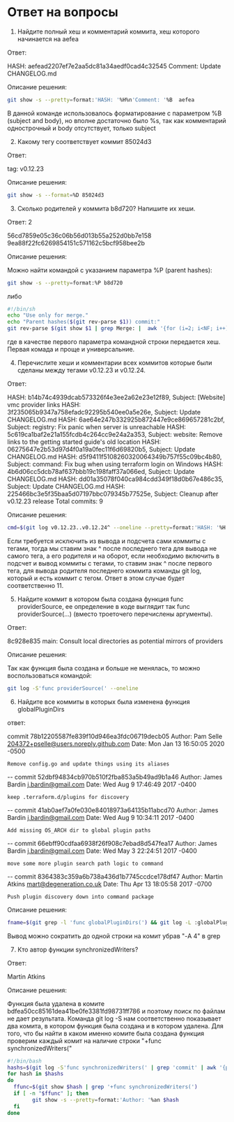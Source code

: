 # Ответ на вопросы

1. Найдите полный хеш и комментарий коммита, хеш которого начинается на aefea

Ответ:

HASH: aefead2207ef7e2aa5dc81a34aedf0cad4c32545
Comment: Update CHANGELOG.md

Описание решения:


``` bash
git show -s --pretty=format:'HASH: '%H%n'Comment: '%B  aefea
```

В данной команде использовалось форматирование с параметром %B (subject and body),
но вполне достаточно было %s, так как комментарий однострочный и body отсутствует, только subject

2. Какому тегу соответствует коммит 85024d3

Ответ:

tag: v0.12.23

Описание решения:

``` bash
git show -s --format=%D 85024d3
```

3. Сколько родителей у коммита b8d720? Напишите их хеши.

Ответ: 2

56cd7859e05c36c06b56d013b55a252d0bb7e158 9ea88f22fc6269854151c571162c5bcf958bee2b

Описание решения:

Можно найти командой с указанием параметра %P (parent hashes):

``` bash
git show -s --pretty=format:%P b8d720
```

либо

``` bash
#!/bin/sh
echo "Use only for merge."
echo "Parent hashes($(git rev-parse $1)) commit:"
git rev-parse $(git show $1 | grep Merge: |  awk '{for (i=2; i<NF; i++) printf $i " "; print $NF}')
```

где в качестве первого параметра командной строки передается хеш.
Первая комада и проще и универсальние.

4. Перечислите хеши и комментарии всех коммитов которые были сделаны между тегами v0.12.23 и v0.12.24.

Ответ:

HASH: b14b74c4939dcab573326f4e3ee2a62e23e12f89, Subject: [Website] vmc provider links
HASH: 3f235065b9347a758efadc92295b540ee0a5e26e, Subject: Update CHANGELOG.md
HASH: 6ae64e247b332925b872447e9ce869657281c2bf, Subject: registry: Fix panic when server is unreachable
HASH: 5c619ca1baf2e21a155fcdb4c264cc9e24a2a353, Subject: website: Remove links to the getting started guide's old location
HASH: 06275647e2b53d97d4f0a19a0fec11f6d69820b5, Subject: Update CHANGELOG.md
HASH: d5f9411f5108260320064349b757f55c09bc4b80, Subject: command: Fix bug when using terraform login on Windows
HASH: 4b6d06cc5dcb78af637bbb19c198faff37a066ed, Subject: Update CHANGELOG.md
HASH: dd01a35078f040ca984cdd349f18d0b67e486c35, Subject: Update CHANGELOG.md
HASH: 225466bc3e5f35baa5d07197bbc079345b77525e, Subject: Cleanup after v0.12.23 release
Total commits: 9

Описание решения:

``` bash
cmd=$(git log v0.12.23..v0.12.24^ --oneline --pretty=format:'HASH: '%H', Subject: '%s) && echo "$cmd" && echo "$cmd" |  wc -l | awk '{print "Total commits: " $1}'
```

Если требуется исключить из вывода и подсчета сами коммиты c тегами, тогда мы ставим знак ^ после последнего тега для вывода не самого тега, а его родителя и 
на оборот, если необходимо включить в подсчет и вывод коммиты с тегами, то ставим знак ^ после первого тега, для вывода родителя последнего коммита команды git log,
который и есть коммит с тегом. Ответ в этом случае будет соответственно 11.

5. Найдите коммит в котором была создана функция func providerSource, ее определение в коде выглядит так func providerSource(...) (вместо троеточего перечислены аргументы).

Ответ:

8c928e835 main: Consult local directories as potential mirrors of providers


Описание решения:

Так как функция была создана и больше не менялась, то можно воспользоваться командой:

``` bash
git log -S'func providerSource(' --oneline
```

6. Найдите все коммиты в которых была изменена функция globalPluginDirs

ответ:

commit 78b12205587fe839f10d946ea3fdc06719decb05
Author: Pam Selle <204372+pselle@users.noreply.github.com>
Date:   Mon Jan 13 16:50:05 2020 -0500

    Remove config.go and update things using its aliases
--
commit 52dbf94834cb970b510f2fba853a5b49ad9b1a46
Author: James Bardin <j.bardin@gmail.com>
Date:   Wed Aug 9 17:46:49 2017 -0400

    keep .terraform.d/plugins for discovery
--
commit 41ab0aef7a0fe030e84018973a64135b11abcd70
Author: James Bardin <j.bardin@gmail.com>
Date:   Wed Aug 9 10:34:11 2017 -0400

    Add missing OS_ARCH dir to global plugin paths
--
commit 66ebff90cdfaa6938f26f908c7ebad8d547fea17
Author: James Bardin <j.bardin@gmail.com>
Date:   Wed May 3 22:24:51 2017 -0400

    move some more plugin search path logic to command
--
commit 8364383c359a6b738a436d1b7745ccdce178df47
Author: Martin Atkins <mart@degeneration.co.uk>
Date:   Thu Apr 13 18:05:58 2017 -0700

    Push plugin discovery down into command package


Описание решения:

``` bash
fname=$(git grep -l 'func globalPluginDirs(') && git log -L :globalPluginDirs:$fname | grep 'commit' -A 4
``` 

Вывод можно сократить до одной строки на комит убрав "-A 4" в grep

7. Кто автор функции synchronizedWriters?

Ответ:

Martin Atkins

Описание решения:

Функция была удалена в комите bdfea50cc85161dea41be0fe3381fd98731ff786 и поэтому поиск по файлам не дает результата.
Команда git log -S нам соответственно показывает два комита, в котором функция была создана и в котором удалена.
Для того, что бы найти в каком именно комите была создана функция проверим каждый комит на наличие строки "+func synchronizedWriters("

``` bash
#!/bin/bash
hashs=$(git log -S'func synchronizedWriters(' | grep 'commit' | awk '{print($2)}')
for hash in $hashs
do
  ffunc=$(git show $hash | grep '+func synchronizedWriters(')
  if [ -n "$ffunc" ]; then
        git show -s --pretty=format:'Author: '%an $hash
  fi
done
```


